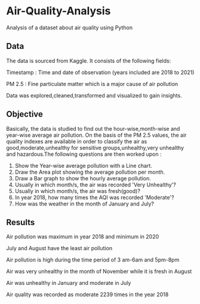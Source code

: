 # Air-Quality-Analysis
Analysis of a dataset about air quality using Python

## Data
The data is sourced from Kaggle.
It consists of the following fields:

Timestamp : Time and date of observation (years included are 2018 to 2021)

PM 2.5 : Fine particulate matter which is a major cause of air pollution

Data was explored,cleaned,transformed and visualized to gain insights.

## Objective

Basically, the data is studied to find out the hour-wise,month-wise and year-wise average air pollution. On the basis of the PM 2.5 values, the air quality indexes are available in order to classify the air as good,moderate,unhealthy for sensitive groups,unhealthy,very unhealthy and hazardous.The following questions are then worked upon :

1. Show the Year-wise average pollution with a Line chart.
2. Draw the Area plot showing the average pollution per month.
3. Draw a Bar graph to show the hourly average pollution.
4. Usually in which month/s, the air was recorded 'Very Unhealthy'?
5. Usually in which month/s, the air was fresh(good)?
6. In year 2018, how many times the AQI was recorded 'Moderate'?
7. How was the weather in the month of January and July?

## Results

Air pollution was maximum in year 2018 and minimum in 2020

July and August have the least air pollution

Air pollution is high during the time period of 3 am-6am and 5pm-8pm

Air was very unhealthy in the month of November while it is fresh in August

Air was unhealthy in January and moderate in July

Air quality was recorded as moderate 2239 times in the year 2018



